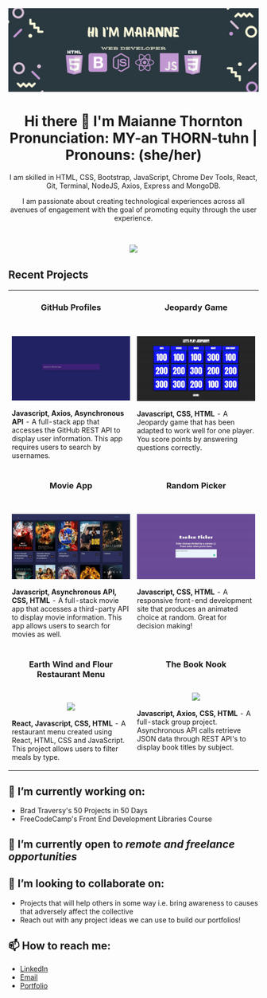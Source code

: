 <img src= "Images/MaianneThornton.png">

<h1 align="center"> Hi there 👋 I'm Maianne Thornton 
<br> Pronunciation: MY-an THORN-tuhn | Pronouns: (she/her) </h1>
<p align='center'>I am skilled in HTML, CSS, Bootstrap, JavaScript, Chrome Dev Tools, React, Git, Terminal, NodeJS, Axios, Express and MongoDB.</p>

<!-- Shield's To be later added??? -->
<!-- <p align ="center"><a href="https://www.linkedin.com/in/MaianneThornton/"><img src="https://img.shields.io/badge/linkedin-%230077B5.svg?&style=for-the-badge&logo=linkedin&logoColor=white" /></a>&nbsp;&nbsp;
<a href="mailto:Maianne.Thornton@gmail.com"><img src="https://img.shields.io/badge/Gmail-D14836?style=for-the-badge&logo=gmail&logoColor=white" /></a>&nbsp;&nbsp;</p> -->

<p align= 'center'> I am passionate about creating technological experiences across all avenues of engagement with the goal of promoting equity through the user experience. </p>
<br>
<p align='center'>
  <a href="#"><img src="https://github-readme-stats.vercel.app/api?username=maiannethornton&show_icons=true&count_private=true&theme=dark" width="350"></a>
</p>

## Recent Projects

<table>

<tr>
<td width="50%" valign="top">
    <h3 align="center"><strong>GitHub Profiles</strong></h3>
    <br />
    <p align="center">
    <a href="https://maianne-github-repos.netlify.app/" target="_blank">
    <img src ="Images/GithubRepos.gif"></a>
    <p><strong>Javascript, Axios, Asynchronous API</strong> - A full-stack app that accesses the GitHub REST API to display user information. This app requires users to search by usernames.</p>
    </td>

  <td width="50%" valign="top">
    <h3 align="center"><strong>Jeopardy Game</strong></h3>
    <br />
    <p align="center">
    <a href="https://aquamarine-treacle-a11000.netlify.app/" target="_blank">
    <img src ="Images/Jeopardy.gif"></a>
    <p><strong>Javascript, CSS, HTML</strong> - A Jeopardy game that has been adapted to work well for one player. You score points by answering questions correctly.</p>
    </td>

</tr>
<tr>
  <td width="50%" valign="top">
    <h3 align="center"><strong>Movie App</strong></h3>
    <br />
    <p align="center">
    <a href="https://maiannne-movieapp.netlify.app/" target="_blank">
    <img src ="Images/MovieApp.gif"></a>
    <p><strong>Javascript, Asynchronous API, CSS, HTML</strong> - A full-stack movie app that accesses a third-party API to display movie information. This app allows users to search for movies as well.</p>
    </td>

  <td width="50%" valign="top">
    <h3 align="center"><strong>Random Picker</strong></h3>
    <br />
    <p align="center">
    <a href="https://maianne-random-picker.netlify.app/" target="_blank">
    <img src ="Images/RandomPicker.gif"></a>
    <p><strong>Javascript, CSS, HTML</strong> - A responsive front-end development site that produces an animated choice at random. Great for decision making!</p>
    </td>

   </tr>
<tr>
  
  <td width="50%" valign="top">
    <h3 align="center"><strong>Earth Wind and Flour Restaurant Menu</strong></h3>
    <br />
    <p align="center">
    <a href="https://maianne-react-menu.netlify.app/" target="_blank">
    <img src ="Images/EarthWindFlour.gif"></a>
    <p><strong>React, Javascript, CSS, HTML</strong> - A restaurant menu created using React, HTML, CSS and JavaScript. This project allows users to filter meals by type.</p>
    </td>

  <td width="50%" valign="top">
    <h3 align="center"><strong>The Book Nook</strong></h3>
    <br />
    <p align="center">
    <a href="https://the-book-nook-jamcollaborative.netlify.app/" target="_blank">
    <img src ="Images/BookNook.gif"> </a>
    <p><strong>Javascript, Axios, CSS, HTML</strong> - A full-stack group project. Asynchronous API calls retrieve JSON data through REST API's to display book titles by subject.</p>
    </td>
  </tr>
</table>

## 🔭 I’m currently working on:

- Brad Traversy's 50 Projects in 50 Days
- FreeCodeCamp's Front End Development Libraries Course

## 🌱 I’m currently open to <em>remote and freelance opportunities</em>

## 👯 I’m looking to collaborate on:

- Projects that will help others in some way i.e. bring awareness to causes that adversely affect the collective
- Reach out with any project ideas we can use to build our portfolios!

## 📫 How to reach me:

- [LinkedIn](https://www.linkedin.com/in/MaianneThornton/)
- [Email](mailto:Maianne.Thornton@gmail.com)
- [Portfolio](https://maiannethornton-portfolio.netlify.app/)

<!--
**MaianneThornton/MaianneThornton** is a ✨ _special_ ✨ repository because its `README.md` (this file) appears on your GitHub profile.

Here are some ideas to get you started:

- 🔭 I’m currently working on ...
- 🌱 I’m currently learning ...
- 👯 I’m looking to collaborate on ...
- 🤔 I’m looking for help with ...
- 💬 Ask me about ...
- 📫 How to reach me: ...
- 😄 Pronouns: ...
- ⚡ Fun fact: ...
-->
